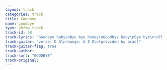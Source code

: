 ```yaml
---
layout: track
categories: track
title: Goodbye
name: goodbye
type: ahfow_track
track-id: 58
track-lyrics: "Goodbye baby\nBye bye honey\nGoodbye baby\nBye bye\n\nThree years in this town\nAnd I want to leave town\nThe clubs have all shut down\nAnd I have been dressed down\n\nGoodbye baby\nBye bye honey\nGoodbye baby\nBye bye\n\nI'm leavin tonight\nAnd I'm drivin all night\nYou know I been thinkin\nThe city is shrinkin"
track-guitar: "verse: D G\nchange: A E D\n(provided by brad)"
track-guitar-flag: true
track-author: 
track-sort: "GOODBYE"
track-original: 
---
```

